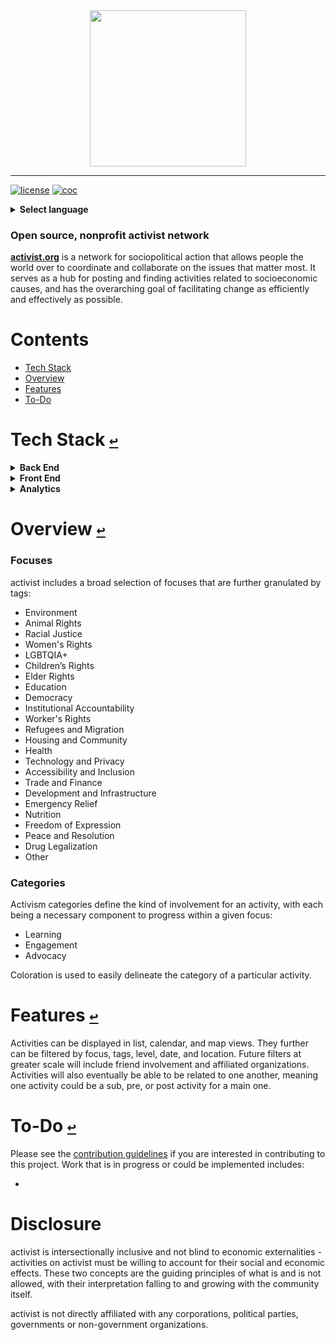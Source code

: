 <div align="center">
  <a href="https://github.com/andrewtavis/activist"><img src="https://github.com/andrewtavis/activist/blob/main/resources/activist_logo.png" width=250 height=250></a>
</div>

---

[![license](https://img.shields.io/github/license/andrewtavis/activist.svg)](https://github.com/andrewtavis/activist/blob/main/LICENSE.txt)
[![coc](https://img.shields.io/badge/coc-Contributor%20Covenant-ff69b4.svg)](https://github.com/andrewtavis/activist/blob/main/.github/CODE_OF_CONDUCT.md)

<details><summary><strong>Select language</strong></summary>
<p>

- English
- [العربية](https://github.com/andrewtavis/activist/blob/main/readmes/README.ar.md)
- [Deutsch](https://github.com/andrewtavis/activist/blob/main/readmes/README.de.md)
- [Español](https://github.com/andrewtavis/activist/blob/main/readmes/README.es.md)
- [Français](https://github.com/andrewtavis/activist/blob/main/readmes/README.fr.md)
- [हिन्दी भाषा](https://github.com/andrewtavis/activist/blob/main/readmes/README.hi.md)
- [日本語](https://github.com/andrewtavis/activist/blob/main/readmes/README.ja.md)
- [Português](https://github.com/andrewtavis/activist/blob/main/readmes/README.pt.md)
- [Русский](https://github.com/andrewtavis/activist/blob/main/readmes/README.ru.md)
- [Türkçe](https://github.com/andrewtavis/activist/blob/main/readmes/README.tr.md)
- [中文 (简体)](https://github.com/andrewtavis/activist/blob/main/readmes/README.zh-cn.md)
- [中文 (繁體)](https://github.com/andrewtavis/activist/blob/main/readmes/README.zh-tw.md)

</p>
</details>

### Open source, nonprofit activist network

[**activist.org**](http://activist.org/) is a network for sociopolitical action that allows people the world over to coordinate and collaborate on the issues that matter most. It serves as a hub for posting and finding activities related to socioeconomic causes, and has the overarching goal of facilitating change as efficiently and effectively as possible.

# **Contents**<a id="contents"></a>

- [Tech Stack](#tech-stack)
- [Overview](#overview)
- [Features](#features)
- [To-Do](#to-do)

# Tech Stack [`↩`](#contents) <a id="tech-stack"></a>

<details><summary><strong>Back End</strong></summary>
<p>

- [Rust](https://www.rust-lang.org/)
- [Actix](https://actix.rs/)
- [Diesel](https://diesel.rs/)

</p>
</details>

<details><summary><strong>Front End</strong></summary>
<p>

- [Vue](https://vuejs.org/)

</p>
</details>

<details><summary><strong>Analytics</strong></summary>
<p>

- [Matomo](https://matomo.org/)
- [Python](https://www.python.org/)

</p>
</details>

# Overview [`↩`](#contents) <a id="overview"></a>

### Focuses

activist includes a broad selection of focuses that are further granulated by tags:

- Environment
- Animal Rights
- Racial Justice
- Women's Rights
- LGBTQIA+
- Children’s Rights
- Elder Rights
- Education
- Democracy
- Institutional Accountability
- Worker's Rights
- Refugees and Migration
- Housing and Community
- Health
- Technology and Privacy
- Accessibility and Inclusion
- Trade and Finance
- Development and Infrastructure
- Emergency Relief
- Nutrition
- Freedom of Expression
- Peace and Resolution
- Drug Legalization
- Other

### Categories

Activism categories define the kind of involvement for an activity, with each being a necessary component to progress within a given focus:

- Learning
- Engagement
- Advocacy

Coloration is used to easily delineate the category of a particular activity.

# Features [`↩`](#contents) <a id="features"></a>

Activities can be displayed in list, calendar, and map views. They further can be filtered by focus, tags, level, date, and location. Future filters at greater scale will include friend involvement and affiliated organizations. Activities will also eventually be able to be related to one another, meaning one activity could be a sub, pre, or post activity for a main one.

# To-Do [`↩`](#contents) <a id="to-do"></a>

Please see the [contribution guidelines](https://github.com/andrewtavis/activist/blob/main/.github/CONTRIBUTING.md) if you are interested in contributing to this project. Work that is in progress or could be implemented includes:

-

# Disclosure

activist is intersectionally inclusive and not blind to economic externalities - activities on activist must be willing to account for their social and economic effects. These two concepts are the guiding principles of what is and is not allowed, with their interpretation falling to and growing with the community itself.

activist is not directly affiliated with any corporations, political parties, governments or non-government organizations.
